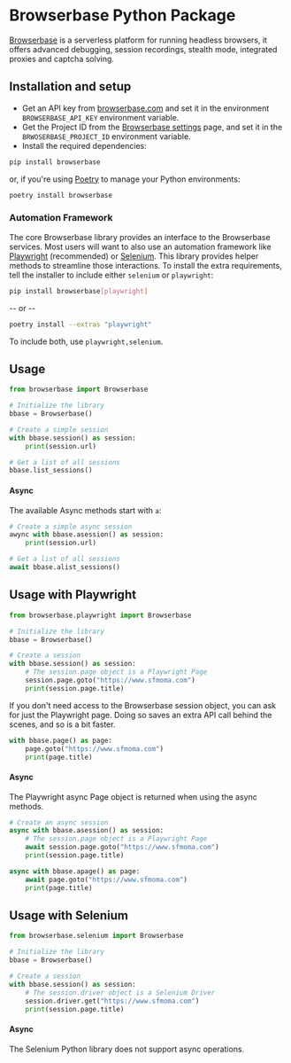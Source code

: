 # Browserbase Python Package
[Browserbase](https://browserbase.com/) is a serverless platform for running headless browsers, it offers advanced debugging, session recordings, stealth mode, integrated proxies and captcha solving.

## Installation and setup

- Get an API key from [browserbase.com](https://browserbase.com) and set it in the environment `BROWSERBASE_API_KEY` environment variable.
- Get the Project ID from the [Browserbase settings](https://www.browserbase.com/settings) page, and set it in
  the `BRWOSERBASE_PROJECT_ID` environment variable.
- Install the required dependencies:

```sh
pip install browserbase
```
or, if you're using [Poetry](https://python-poetry.org) to manage your Python environments:

```sh
poetry install browserbase
```

### Automation Framework

The core Browserbase library provides an interface to the Browserbase services. Most users will want to also use
an automation framework like [Playwright](https://playwright.dev/python/) (recommended) or [Selenium](https://selenium-python.readthedocs.io).
This library provides helper methods to streamline those interactions. To install the extra requirements, tell the installer to include either
`selenium` or `playwright`:

```sh
pip install browserbase[playwright]
```
 -- or --
```sh
poetry install --extras "playwright"
```

To include both, use `playwright,selenium`.

## Usage

```python
from browserbase import Browserbase

# Initialize the library
bbase = Browserbase()

# Create a simple session
with bbase.session() as session:
    print(session.url)

# Get a list of all sessions
bbase.list_sessions()
```

#### Async

The available Async methods start with `a`:

```python
# Create a simple async session
awync with bbase.asession() as session:
    print(session.url)

# Get a list of all sessions
await bbase.alist_sessions()
```
## Usage with Playwright

```python
from browserbase.playwright import Browserbase

# Initialize the library
bbase = Browserbase()

# Create a session
with bbase.session() as session:
    # The session.page object is a Playwright Page
    session.page.goto("https://www.sfmoma.com")
    print(session.page.title)
```

If you don't need access to the Browserbase session object, you can ask for just the Playwright page.
Doing so saves an extra API call behind the scenes, and so is a bit faster.

```python
with bbase.page() as page:
    page.goto("https://www.sfmoma.com")
    print(page.title)
```

#### Async

The Playwright async Page object is returned when using the async methods.

```python
# Create an async session
async with bbase.asession() as session:
    # The session.page object is a Playwright Page
    await session.page.goto("https://www.sfmoma.com")
    print(session.page.title)
```

```python
async with bbase.apage() as page:
    await page.goto("https://www.sfmoma.com")
    print(page.title)
```

## Usage with Selenium

```python
from browserbase.selenium import Browserbase

# Initialize the library
bbase = Browserbase()

# Create a session
with bbase.session() as session:
    # The session.driver object is a Selenium Driver
    session.driver.get("https://www.sfmoma.com")
    print(session.page.title)
```

#### Async

The Selenium Python library does not support async operations.
